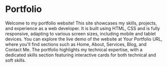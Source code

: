 # Portfolio

Welcome to my portfolio website! This site showcases my skills, projects, and experience as a web developer. It is built using HTML, CSS and is fully responsive, adapting to various screen sizes, including mobile and tablet devices. You can explore the live demo of the website at Your Portfolio URL, where you'll find sections such as Home, About, Services, Blog, and Contact Me. The portfolio highlights my technical expertise, with a dedicated skills section featuring interactive cards for both technical and soft skills.
